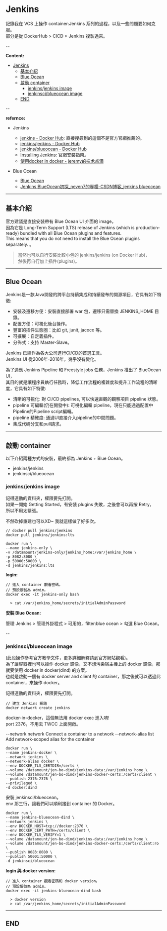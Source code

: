 # Jenkins

記錄我在 VCS 上操作 container:Jenkins 系列的過程，以及一些問題要如何克服。  <br>
部分是從 DockerHub > CICD > Jenkins 複製過來。

--

**Content:**

<!-- TOC -->

- [Jenkins](#jenkins)
  - [基本介紹](#基本介紹)
  - [Blue Ocean](#blue-ocean)
  - [啟動 container](#啟動-container)
    - [jenkins/jenkins image](#jenkinsjenkins-image)
    - [jenkinsci/blueocean image](#jenkinsciblueocean-image)
  - [END](#end)

<!-- /TOC -->

--

**refernce:**

- Jenkins
  - [jenkins - Docker Hub](https://hub.docker.com/_/jenkins): 直接搜尋到的這個不是官方官網推薦的。
  - [jenkins/jenkins - Docker Hub](https://hub.docker.com/r/jenkins/jenkins/)
  - [jenkins/blueocean - Docker Hub](https://hub.docker.com/r/jenkins/blueocean)
  - [Installing Jenkins](https://www.jenkins.io/doc/book/installing/): 官網安裝指南。
  - [使用docker in docker - jeremy的技术点滴](https://jeremyxu2010.github.io/2019/02/使用docker-in-docker/)

- Blue Ocean
  - [Blue Ocean](https://www.jenkins.io/doc/book/blueocean/)
  - [Jenkins BlueOcean初探_neven7的專欄-CSDN博客_jenkins blueocean](https://blog.csdn.net/neven7/article/details/53645215)

---

## 基本介紹

官方建議是直接安裝帶有 Blue Ocean UI 介面的 image，  <br>
因為它是 Long-Term Support (LTS) release of Jenkins (which is production-ready) bundled with all Blue Ocean plugins and features.  <br>
This means that you do not need to install the Blue Ocean plugins separately. 。

> 當然也可以自行安裝比較小包的 jenkins/jenkins (on Docker Hub)，  <br>
> 然後再自行加上插件(plugins)。

---

## Blue Ocean

Jenkins是一款Java開發的跨平台持續集成和持續發布的開源項目，它具有如下特徵:

- 安裝及遷移方便：安裝直接部署 war 包，遷移只需替換 JENKINS_HOME 目錄。
- 配置方便：可視化後台操作。
- 豐富的插件生態圈：比如 git, junit, jacoco 等。
- 可擴展：自定義插件。
- 分佈式：支持 Master-Slave。

Jenkins 已經作為各大公司進行CI/CD的首選工具。  <br>
Jenkins UI 從2006年-2016年，幾乎沒有變化。

為了適應 Jenkins Pipeline 和 Freestyle jobs 任務，Jenkins 推出了 BlueOcean UI，  <br>
其目的就是讓程序員執行任務時，降低工作流程的複雜度和提升工作流程的清晰度，它具有如下特徵:

- 清晰的可視化: 對 CI/CD pipelines, 可以快速直觀的觀察項目 pipeline 狀態。
- pipeline 可編輯(仍在開發中): 可視化編輯 pipeline，現在只能通過配置中Pipeline的Pipeline script編輯。
- pipeline 精確度: 通過UI直接介入pipeline的中間問題。
- 集成代碼分支和pull請求。

---

## 啟動 container

以下介紹兩種方式的安裝，最終都為 Jenkins + Blue Ocean。

- jenkins/jenkins
- jenkinsci/blueocean

### jenkins/jenkins image

記得連動的資料夾，權限要先打開。  <br>
如果一開始 Getting Started，有安裝 plugins 失敗，之後會可以再按 Retry，  <br>
所以不用太緊張。  <br>

不然砍掉重建也可以XD~ 我就這樣做了好多次。

```{bash}
// docker pull jenkins/jenkins
docker pull jenkins/jenkins:lts

docker run \
--name jenkins-only \
-v /datamount/jenkins-only/jenkins_home:/var/jenkins_home \
-p 8082:8080 \
-p 50000:50000 \
-d jenkins/jenkins:lts
```

**login:**

```{bash}
// 進入 container 觀看密碼。
// 預設帳號為 admin。
docker exec -it jenkins-only bash

  > cat /var/jenkins_home/secrets/initialAdminPassword
```

**安裝 Blue Ocean:**

管理 Jenkins > 管理外掛程式 > 可用的，filter:blue ocean > 勾選 Blue Ocean。

--

### jenkinsci/blueocean image

(此段操作參考官方教學文件，更多詳細解釋請到官方網站觀看)。  <br>
為了讓容器裡也可以操作 docker 鏡像，又不想污染宿主機上的 docker 鏡像，那就要使用 docker in docker(dind) 的方案。  
也就是啟動一個有 docker server and client 的 container，那之後就可以透過此 container，來操作 docker。  

記得連動的資料夾，權限要先打開。  <br>

```{bash}
// 建立 Jenkins 網路
docker network create jenkins
```

docker-in-docker，這個無法用 docker exec 進入唷!  <br>
port 2376，不用去 TWCC 上面開啟。

--network network                Connect a container to a network
--network-alias list             Add network-scoped alias for the container

```{bash}
docker run \
--name jenkins-docker \
--network jenkins \
--network-alias docker \
--env DOCKER_TLS_CERTDIR=/certs \
--volume /datamount/jen-bo-dind/jenkins-data:/var/jenkins_home \
--volume /datamount/jen-bo-dind/jenkins-docker-certs:/certs/client \
--publish 2376:2376 \
--privileged \
-d docker:dind
```

安裝 jenkinsci/blueocean。  <br>
env 那三行，讓我們可以順利接到 container 的 Docker。

```{bash}
docker run \
--name jenkins-blueocean-dind \
--network jenkins \
--env DOCKER_HOST=tcp://docker:2376 \
--env DOCKER_CERT_PATH=/certs/client \
--env DOCKER_TLS_VERIFY=1 \
--volume /datamount/jen-bo-dind/jenkins-data:/var/jenkins_home \
--volume /datamount/jen-bo-dind/jenkins-docker-certs:/certs/client:ro \
--publish 8083:8080 \
--publish 50001:50000 \
-d jenkinsci/blueocean
```

**login 與 docker version:**

```{bash}
// 進入 container 觀看密碼和 docker version。
// 預設帳號為 admin。
docker exec -it jenkins-blueocean-dind bash

  > docker version
  > cat /var/jenkins_home/secrets/initialAdminPassword
```

---

## END
